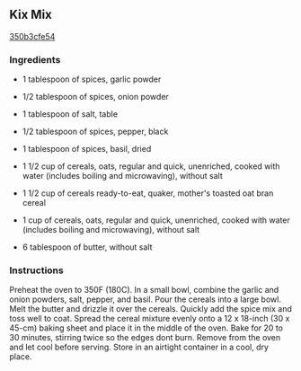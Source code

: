## Kix Mix

[350b3cfe54](http://www.cookstr.com/recipes/kix-mix)

### Ingredients

 - 1 tablespoon of spices, garlic powder

 - 1/2 tablespoon of spices, onion powder

 - 1 tablespoon of salt, table

 - 1/2 tablespoon of spices, pepper, black

 - 1 tablespoon of spices, basil, dried

 - 1 1/2 cup of cereals, oats, regular and quick, unenriched, cooked with water (includes boiling and microwaving), without salt

 - 1 1/2 cup of cereals ready-to-eat, quaker, mother's toasted oat bran cereal

 - 1 cup of cereals, oats, regular and quick, unenriched, cooked with water (includes boiling and microwaving), without salt

 - 6 tablespoon of butter, without salt

### Instructions

Preheat the oven to 350F (180C). In a small bowl, combine the garlic and onion powders, salt, pepper, and basil. Pour the cereals into a large bowl. Melt the butter and drizzle it over the cereals. Quickly add the spice mix and toss well to coat. Spread the cereal mixture evenly onto a 12 x 18-inch (30 x 45-cm) baking sheet and place it in the middle of the oven. Bake for 20 to 30 minutes, stirring twice so the edges dont burn. Remove from the oven and let cool before serving. Store in an airtight container in a cool, dry place.